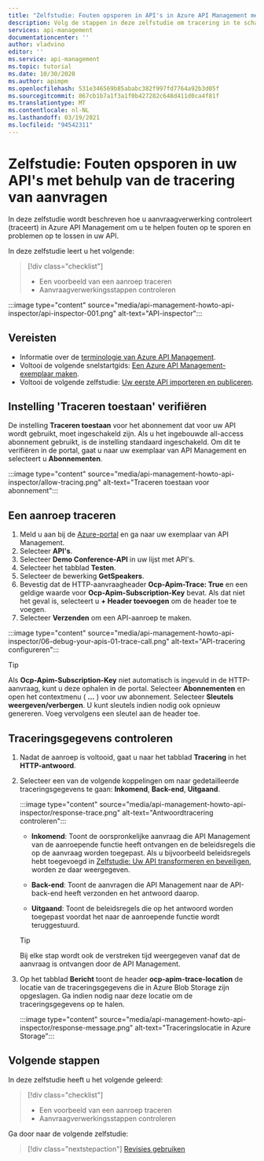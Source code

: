 ```yaml
---
title: "Zelfstudie: Fouten opsporen in API's in Azure API Management met behulp van de tracering van aanvragen"
description: Volg de stappen in deze zelfstudie om tracering in te schakelen en aanvraagverwerkingsstappen te controleren in Azure API Management.
services: api-management
documentationcenter: ''
author: vladvino
editor: ''
ms.service: api-management
ms.topic: tutorial
ms.date: 10/30/2020
ms.author: apimpm
ms.openlocfilehash: 531e346569b85ababc382f997fd7764a92b3d05f
ms.sourcegitcommit: 867cb1b7a1f3a1f0b427282c648d411d0ca4f81f
ms.translationtype: MT
ms.contentlocale: nl-NL
ms.lasthandoff: 03/19/2021
ms.locfileid: "94542311"
---
```

# <a name="tutorial-debug-your-apis-using-request-tracing"></a>Zelfstudie: Fouten opsporen in uw API's met behulp van de tracering van aanvragen

In deze zelfstudie wordt beschreven hoe u aanvraagverwerking controleert (traceert) in Azure API Management om u te helpen fouten op te sporen en problemen op te lossen in uw API. 

In deze zelfstudie leert u het volgende:

> [!div class="checklist"]
> * Een voorbeeld van een aanroep traceren
> * Aanvraagverwerkingsstappen controleren

:::image type="content" source="media/api-management-howto-api-inspector/api-inspector-001.png" alt-text="API-inspector":::

## <a name="prerequisites"></a>Vereisten

+ Informatie over de [terminologie van Azure API Management](api-management-terminology.md).
+ Voltooi de volgende snelstartgids: [Een Azure API Management-exemplaar maken](get-started-create-service-instance.md).
+ Voltooi de volgende zelfstudie: [Uw eerste API importeren en publiceren](import-and-publish.md).

## <a name="verify-allow-tracing-setting"></a>Instelling 'Traceren toestaan' verifiëren 

De instelling **Traceren toestaan** voor het abonnement dat voor uw API wordt gebruikt, moet ingeschakeld zijn. Als u het ingebouwde all-access abonnement gebruikt, is de instelling standaard ingeschakeld. Om dit te verifiëren in de portal, gaat u naar uw exemplaar van API Management en selecteert u **Abonnementen**.

   :::image type="content" source="media/api-management-howto-api-inspector/allow-tracing.png" alt-text="Traceren toestaan voor abonnement":::

## <a name="trace-a-call"></a>Een aanroep traceren

1. Meld u aan bij de [Azure-portal](https://portal.azure.com) en ga naar uw exemplaar van API Management.
1. Selecteer **API's**.
1. Selecteer **Demo Conference-API** in uw lijst met API's.
1. Selecteer het tabblad **Testen**.
1. Selecteer de bewerking **GetSpeakers**.
1. Bevestig dat de HTTP-aanvraagheader **Ocp-Apim-Trace: True** en een geldige waarde voor **Ocp-Apim-Subscription-Key** bevat. Als dat niet het geval is, selecteert u **+ Header toevoegen** om de header toe te voegen.
1. Selecteer **Verzenden** om een API-aanroep te maken.

  :::image type="content" source="media/api-management-howto-api-inspector/06-debug-your-apis-01-trace-call.png" alt-text="API-tracering configureren":::

> [!TIP]
> Als **Ocp-Apim-Subscription-Key** niet automatisch is ingevuld in de HTTP-aanvraag, kunt u deze ophalen in de portal. Selecteer **Abonnementen** en open het contextmenu ( **...** ) voor uw abonnement. Selecteer **Sleutels weergeven/verbergen**. U kunt sleutels indien nodig ook opnieuw genereren. Voeg vervolgens een sleutel aan de header toe.

## <a name="review-trace-information"></a>Traceringsgegevens controleren

1. Nadat de aanroep is voltooid, gaat u naar het tabblad **Tracering** in het **HTTP-antwoord**.
1. Selecteer een van de volgende koppelingen om naar gedetailleerde traceringsgegevens te gaan: **Inkomend**, **Back-end**, **Uitgaand**.

     :::image type="content" source="media/api-management-howto-api-inspector/response-trace.png" alt-text="Antwoordtracering controleren":::

    * **Inkomend**: Toont de oorspronkelijke aanvraag die API Management van de aanroepende functie heeft ontvangen en de beleidsregels die op de aanvraag worden toegepast. Als u bijvoorbeeld beleidsregels hebt toegevoegd in [Zelfstudie: Uw API transformeren en beveiligen](transform-api.md), worden ze daar weergegeven.

    * **Back-end**: Toont de aanvragen die API Management naar de API-back-end heeft verzonden en het antwoord daarop.

    * **Uitgaand**: Toont de beleidsregels die op het antwoord worden toegepast voordat het naar de aanroepende functie wordt teruggestuurd.

    > [!TIP]
    > Bij elke stap wordt ook de verstreken tijd weergegeven vanaf dat de aanvraag is ontvangen door de API Management.

1. Op het tabblad **Bericht** toont de header **ocp-apim-trace-location** de locatie van de traceringsgegevens die in Azure Blob Storage zijn opgeslagen. Ga indien nodig naar deze locatie om de traceringsgegevens op te halen.

     :::image type="content" source="media/api-management-howto-api-inspector/response-message.png" alt-text="Traceringslocatie in Azure Storage":::
## <a name="next-steps"></a>Volgende stappen

In deze zelfstudie heeft u het volgende geleerd:

> [!div class="checklist"]
> * Een voorbeeld van een aanroep traceren
> * Aanvraagverwerkingsstappen controleren

Ga door naar de volgende zelfstudie:

> [!div class="nextstepaction"]
> [Revisies gebruiken](api-management-get-started-revise-api.md)
